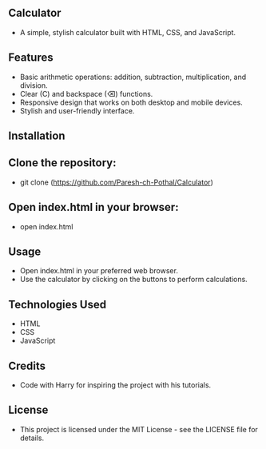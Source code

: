 ## Calculator
- A simple, stylish calculator built with HTML, CSS, and JavaScript.

## Features
- Basic arithmetic operations: addition, subtraction, multiplication, and division.
- Clear (C) and backspace (⌫) functions.
- Responsive design that works on both desktop and mobile devices.
- Stylish and user-friendly interface.

## Installation
## Clone the repository:
- git clone (https://github.com/Paresh-ch-Pothal/Calculator)

## Open index.html in your browser:
- open index.html

## Usage
- Open index.html in your preferred web browser.
- Use the calculator by clicking on the buttons to perform calculations.

## Technologies Used
- HTML
- CSS
- JavaScript

## Credits
- Code with Harry for inspiring the project with his tutorials.

## License
- This project is licensed under the MIT License - see the LICENSE file for details.
